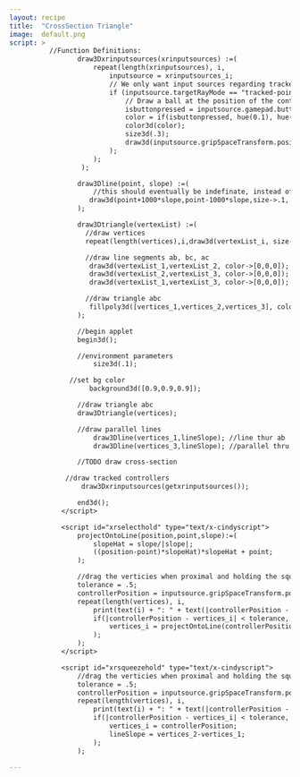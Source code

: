 ```yaml
---
layout: recipe
title:  "CrossSection Triangle"
image:  default.png
script: >
          //Function Definitions:
                 draw3Dxrinputsources(xrinputsources) :=(
                     repeat(length(xrinputsources), i,
                         inputsource = xrinputsources_i;
                         // We only want input sources regarding tracked controllers.
                         if (inputsource.targetRayMode == "tracked-pointer",
                             // Draw a ball at the position of the controller and color it depending on whether button 1 is pressed.
                             isbuttonpressed = inputsource.gamepad.buttons_1.pressed;
                             color = if(isbuttonpressed, hue(0.1), hue(0.5));
                             color3d(color);
                             size3d(.3);
                             draw3d(inputsource.gripSpaceTransform.position);
                         );
                     );
                  );

                 draw3Dline(point, slope) :=(
                     //this should eventually be indefinate, instead of 100m
                    draw3d(point+1000*slope,point-1000*slope,size->.1, color->[.7,.7,.7]);
                 );

                 draw3Dtriangle(vertexList) :=(
                   //draw vertices
                   repeat(length(vertices),i,draw3d(vertexList_i, size->.3, color->[1,0,0]));

                   //draw line segments ab, bc, ac
                    draw3d(vertexList_1,vertexList_2, color->[0,0,0]);
                    draw3d(vertexList_2,vertexList_3, color->[0,0,0]);
                    draw3d(vertexList_1,vertexList_3, color->[0,0,0]);

                   //draw triangle abc
                    fillpoly3d([vertices_1,vertices_2,vertices_3], color->[.9,.9,.9]);
                 );

                 //begin applet
                 begin3d();

                 //environment parameters
                     size3d(.1);

               //set bg color
                    background3d([0.9,0.9,0.9]);

                 //draw triangle abc
                 draw3Dtriangle(vertices);

                 //draw parallel lines
                     draw3Dline(vertices_1,lineSlope); //line thur ab
                     draw3Dline(vertices_3,lineSlope); //parallel thru c

                 //TODO draw cross-section

              //draw tracked controllers
                  draw3Dxrinputsources(getxrinputsources());

                 end3d();
             </script>

             <script id="xrselecthold" type="text/x-cindyscript">
                 projectOntoLine(position,point,slope):=(
                     slopeHat = slope/|slope|;
                     ((position-point)*slopeHat)*slopeHat + point;
                 );

                 //drag the verticies when proximal and holding the squeeze button, but keep it on its line.
                 tolerance = .5;
                 controllerPosition = inputsource.gripSpaceTransform.position;
                 repeat(length(vertices), i,
                     print(text(i) + ": " + text(|controllerPosition - vertices_i| < tolerance));
                     if(|controllerPosition - vertices_i| < tolerance,
                         vertices_i = projectOntoLine(controllerPosition, vertices_i, lineSlope);
                     );
                 );
             </script>

             <script id="xrsqueezehold" type="text/x-cindyscript">
                 //drag the verticies when proximal and holding the squeeze button
                 tolerance = .5;
                 controllerPosition = inputsource.gripSpaceTransform.position;
                 repeat(length(vertices), i,
                     print(text(i) + ": " + text(|controllerPosition - vertices_i| < tolerance));
                     if(|controllerPosition - vertices_i| < tolerance,
                         vertices_i = controllerPosition;
                         lineSlope = vertices_2-vertices_1;
                     );
                 );

---
```

